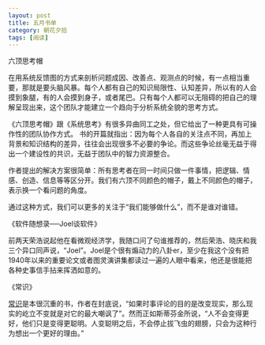 ```yaml
---
layout: post
title: 五月书单
category: 朝花夕拾
tags: [阅读]
---
```


六顶思考帽

在用系统反馈图的方式来剖析问题成因、改善点、观测点的时候，有一点相当重要，那就是要头脑风暴。每个人都有自己的知识局限性、认知差异，所以有的人会摸到象腿，有的人会摸到身子，或者尾巴。只有每个人都可以无阻碍的把自己的理解呈现出来，这个团队才能建立一个趋向于分析系统全貌的思考方式。

《六顶思考帽》跟《系统思考》有很多异曲同工之处，但它给出了一种更具有可操作性的团队协作方式。
书的开篇就指出：因为每个人各自的关注点不同，再加上背景和知识结构的差异，往往会出现很多不必要的争论。而这些争论丝毫无益于得出一个建设性的共识，无益于团队中的智力资源整合。

作者提出的解决方案很简单：所有思考者在同一时间只做一件事情，把逻辑、情感、创造、信息等等区分开。我们有六顶不同颜色的帽子，戴上不同颜色的帽子，表示换一个看问题的角度。

通过这种方式，我们可以更多的关注于“我们能够做什么”，而不是谁对谁错。

《软件随想录──Joel谈软件》

前两天荣浩说起他在看微观经济学，我随口问了句谁推荐的，然后荣浩、晓庆和我三个异口同声说，“Joel”。Joel是个很有煽动力的八卦er，至少在我这个没有把1940年以来的重要论文或者图灵演讲集都读过一遍的人眼中看来，他还是很能把各种史事信手拈来挥洒如意的。

《常识》

[常识](http://www.amazon.cn/gp/product/B001PTGXVU/ref=oss_product)是本很沉重的书，作者在封底说，“如果时事评论的目的是改变现实，那么现实的屹立不变就是对它的最大嘲讽了”。然而正如斯蒂芬金所说，“人不会变得更好，他们只是变得更聪明。人变聪明之后，不会停止拔飞虫的翅膀，只会为这种行为想出一个更好的理由。”
